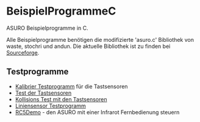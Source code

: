 # BeispielProgrammeC

ASURO Beispielprogramme in C. 

Alle Beispielprogramme benötigen die modifizierte 'asuro.c' Bibliothek von waste, stochri und andun. Die aktuelle Bibliothek ist zu finden bei [Sourceforge][1]. 



## Testprogramme

*   [Kalibrier Testprogramm][2] für die Tastsensoren 
*   [Test der Tastsensoren][3] 
*   [Kollisions Test mit den Tastsensoren][4] 
*   [Liniensensor Testprogramm][5] 
*   [RC5Demo][6] - den ASURO mit einer Infrarot Fernbedienung steuern

 [1]: http://sourceforge.net/projects/asuro
 [2]: http://www.asurowiki.de/pmwiki/pmwiki.php/Main/TastenKalibrierungC
 [3]: http://www.asurowiki.de/pmwiki/pmwiki.php/Main/TastSensorTestC
 [4]: http://www.asurowiki.de/pmwiki/pmwiki.php/Main/KollisionsTestC
 [5]: http://www.asurowiki.de/pmwiki/pmwiki.php/Main/LinienSensorC
 [6]: http://www.asurowiki.de/pmwiki/pmwiki.php/Main/RC5DemoC